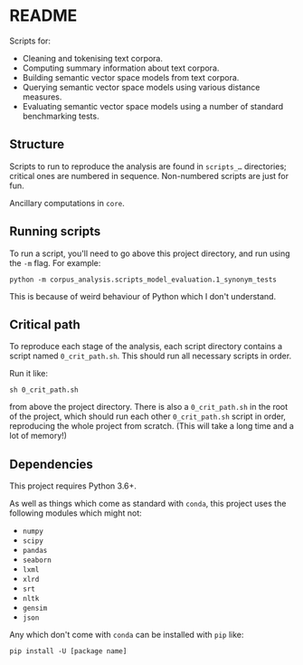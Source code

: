 # README #

Scripts for:

- Cleaning and tokenising text corpora.
- Computing summary information about text corpora.
- Building semantic vector space models from text corpora.
- Querying semantic vector space models using various distance measures.
- Evaluating semantic vector space models using a number of standard benchmarking tests.


## Structure

Scripts to run to reproduce the analysis are found in `scripts_…` directories; critical ones are numbered in sequence. 
Non-numbered scripts are just for fun.

Ancillary computations in `core`.


## Running scripts

To run a script, you'll need to go above this project directory, and run using the `-m` flag.  For example:
```commandline
python -m corpus_analysis.scripts_model_evaluation.1_synonym_tests
```
This is because of weird behaviour of Python which I don't understand.


## Critical path

To reproduce each stage of the analysis, each script directory contains a script named `0_crit_path.sh`.  This should 
run all necessary scripts in order.

Run it like:
```commandline
sh 0_crit_path.sh
```
from above the project directory.  There is also a `0_crit_path.sh` in the root of the project, which should run each 
other `0_crit_path.sh` script in order, reproducing the whole project from scratch.  (This will take a long time and a 
lot of memory!)


## Dependencies

This project requires Python 3.6+.

As well as things which come as standard with `conda`, this project uses the following modules which might not:

- `numpy`
- `scipy`
- `pandas`
- `seaborn`
- `lxml`
- `xlrd`
- `srt`
- `nltk`
- `gensim`
- `json`

Any which don't come with `conda` can be installed with `pip` like:
```commandline
pip install -U [package name]
```
